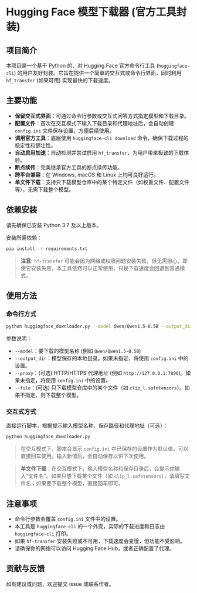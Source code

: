 # Hugging Face 模型下载器 (官方工具封装)

## 项目简介

本项目是一个基于 Python 的、对 Hugging Face 官方命令行工具 (`huggingface-cli`) 的用户友好封装。它旨在提供一个简单的交互式或命令行界面，同时利用 `hf_transfer` (如果可用) 实现最快的下载速度。

## 主要功能

- **保留交互式界面**：可通过命令行参数或交互式问答方式指定模型和下载目录。
- **配置文件**：首次在交互模式下输入下载目录和代理地址后，会自动创建 `config.ini` 文件保存设置，方便后续使用。
- **调用官方工具**：底层使用 `huggingface-cli download` 命令，确保下载过程的稳定性和健壮性。
- **自动启用加速**：自动检测并尝试启用 `hf_transfer`，为用户带来极致的下载体验。
- **断点续传**：完美继承官方工具的断点续传功能。
- **跨平台兼容**：在 Windows, macOS 和 Linux 上均可良好运行。
- **单文件下载**：支持只下载模型仓库中的某个特定文件（如权重文件、配置文件等），无需下载整个模型。

## 依赖安装

请先确保已安装 Python 3.7 及以上版本。

安装所需依赖：

```bash
pip install -r requirements.txt
```

> **注意:** `hf-transfer` 可能会因为网络或权限问题安装失败。但无需担心，即使它安装失败，本工具依然可以正常使用，只是下载速度会回退到普通模式。

## 使用方法

### 命令行方式

```bash
python huggingface_downloader.py --model Qwen/Qwen1.5-0.5B --output_dir ./models --proxy http://127.0.0.1:7890
```

参数说明：

- `--model`：要下载的模型名称 (例如 `Qwen/Qwen1.5-0.5B`)
- `--output_dir`：模型保存的本地目录。如果未指定，将使用 `config.ini` 中的设置。
- `--proxy`：(可选) HTTP/HTTPS 代理地址 (例如 `http://127.0.0.1:7890`)。如果未指定，将使用 `config.ini` 中的设置。
- `--file`：(可选) 只下载模型仓库中的某个文件（如 `clip_l.safetensors`）。如果不指定，则下载整个模型。

### 交互式方式

直接运行脚本，根据提示输入模型名称、保存路径和代理地址（可选）：

```bash
python huggingface_downloader.py
```

> 在交互模式下，脚本会显示 `config.ini` 中已保存的设置作为默认值，可以直接回车使用。输入新值后，会自动保存以供下次使用。

> **单文件下载**：在交互模式下，输入模型名称和保存目录后，会提示你输入"文件名"。如果只想下载某个文件（如 `clip_l.safetensors`），请填写文件名；如果要下载整个模型，直接回车即可。

## 注意事项

- 命令行参数会覆盖 `config.ini` 文件中的设置。
- 本工具是 `huggingface-cli` 的一个外壳，实际的下载进度和日志由 `huggingface-cli` 打印。
- 如果 `hf-transfer` 安装失败或不可用，下载速度会变慢，但功能不受影响。
- 请确保你的网络可以访问 Hugging Face Hub，或者正确配置了代理。

## 贡献与反馈

如有建议或问题，欢迎提交 issue 或联系作者。
